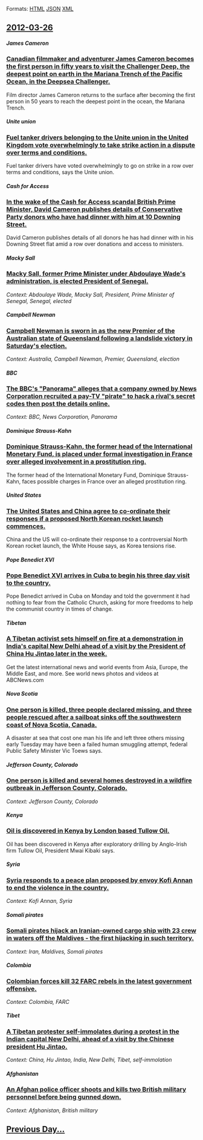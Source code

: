 
Formats: [HTML](2012/03/26/index.html)  [JSON](2012/03/26/index.json)  [XML](2012/03/26/index.xml)  

## [2012-03-26](/news/2012/03/26/index.md)

##### James Cameron
### [Canadian filmmaker and adventurer James Cameron becomes the first person in fifty years to visit the Challenger Deep, the deepest point on earth in the Mariana Trench of the Pacific Ocean, in the Deepsea Challenger. ](/news/2012/03/26/canadian-filmmaker-and-adventurer-james-cameron-becomes-the-first-person-in-fifty-years-to-visit-the-challenger-deep-the-deepest-point-on-e.md)
Film director James Cameron returns to the surface after becoming the first person in 50 years to reach the deepest point in the ocean, the Mariana Trench.

##### Unite union
### [Fuel tanker drivers belonging to the Unite union in the United Kingdom vote overwhelmingly to take strike action in a dispute over terms and conditions. ](/news/2012/03/26/fuel-tanker-drivers-belonging-to-the-unite-union-in-the-united-kingdom-vote-overwhelmingly-to-take-strike-action-in-a-dispute-over-terms-and.md)
Fuel tanker drivers have voted overwhelmingly to go on strike in a row over terms and conditions, says the Unite union.

##### Cash for Access
### [In the wake of the Cash for Access scandal British Prime Minister, David Cameron publishes details of Conservative Party donors who have had dinner with him at 10 Downing Street. ](/news/2012/03/26/in-the-wake-of-the-cash-for-access-scandal-british-prime-minister-david-cameron-publishes-details-of-conservative-party-donors-who-have-had.md)
David Cameron publishes details of all donors he has had dinner with in his Downing Street flat amid a row over donations and access to ministers.

##### Macky Sall
### [Macky Sall, former Prime Minister under Abdoulaye Wade's administration, is elected President of Senegal. ](/news/2012/03/26/macky-sall-former-prime-minister-under-abdoulaye-wade-s-administration-is-elected-president-of-senegal.md)
_Context: Abdoulaye Wade, Macky Sall, President, Prime Minister of Senegal, Senegal, elected_

##### Campbell Newman
### [Campbell Newman is sworn in as the new Premier of the Australian state of Queensland following a landslide victory in Saturday's election. ](/news/2012/03/26/campbell-newman-is-sworn-in-as-the-new-premier-of-the-australian-state-of-queensland-following-a-landslide-victory-in-saturday-s-election.md)
_Context: Australia, Campbell Newman, Premier, Queensland, election_

##### BBC
### [The BBC's "Panorama" alleges that a company owned by News Corporation recruited a pay-TV "pirate" to hack a rival's secret codes then post the details online. ](/news/2012/03/26/the-bbc-s-panorama-alleges-that-a-company-owned-by-news-corporation-recruited-a-pay-tv-pirate-to-hack-a-rival-s-secret-codes-then-post-t.md)
_Context: BBC, News Corporation, Panorama_

##### Dominique Strauss-Kahn
### [Dominique Strauss-Kahn, the former head of the International Monetary Fund, is placed under formal investigation in France over alleged involvement in a prostitution ring. ](/news/2012/03/26/dominique-strauss-kahn-the-former-head-of-the-international-monetary-fund-is-placed-under-formal-investigation-in-france-over-alleged-invo.md)
The former head of the International Monetary Fund, Dominique Strauss-Kahn, faces possible charges in France over an alleged prostitution ring.

##### United States
### [The United States and China agree to co-ordinate their responses if a proposed North Korean rocket launch commences. ](/news/2012/03/26/the-united-states-and-china-agree-to-co-ordinate-their-responses-if-a-proposed-north-korean-rocket-launch-commences.md)
China and the US will co-ordinate their response to a controversial North Korean rocket launch, the White House says, as Korea tensions rise.

##### Pope Benedict XVI
### [Pope Benedict XVI arrives in Cuba to begin his three day visit to the country. ](/news/2012/03/26/pope-benedict-xvi-arrives-in-cuba-to-begin-his-three-day-visit-to-the-country.md)
Pope Benedict arrived in Cuba on Monday and told the government it had nothing to fear from the Catholic Church, asking for more freedoms to help the communist country in times of change.

##### Tibetan
### [A Tibetan activist sets himself on fire at a demonstration in India's capital New Delhi ahead of a visit by the President of China Hu Jintao later in the week. ](/news/2012/03/26/a-tibetan-activist-sets-himself-on-fire-at-a-demonstration-in-india-s-capital-new-delhi-ahead-of-a-visit-by-the-president-of-china-hu-jintao.md)
Get the latest international news and world events from Asia, Europe, the Middle East, and more. See world news photos and videos at ABCNews.com

##### Nova Scotia
### [One person is killed, three people declared missing, and three people rescued after a sailboat sinks off the southwestern coast of Nova Scotia, Canada. ](/news/2012/03/26/one-person-is-killed-three-people-declared-missing-and-three-people-rescued-after-a-sailboat-sinks-off-the-southwestern-coast-of-nova-scot.md)
A disaster at sea that cost one man his life and left three others missing early Tuesday may have been a failed human smuggling attempt, federal Public Safety Minister Vic Toews says.

##### Jefferson County, Colorado
### [One person is killed and several homes destroyed in a wildfire outbreak in Jefferson County, Colorado. ](/news/2012/03/26/one-person-is-killed-and-several-homes-destroyed-in-a-wildfire-outbreak-in-jefferson-county-colorado.md)
_Context: Jefferson County, Colorado_

##### Kenya
### [Oil is discovered in Kenya by London based Tullow Oil. ](/news/2012/03/26/oil-is-discovered-in-kenya-by-london-based-tullow-oil.md)
Oil has been discovered in Kenya after exploratory drilling by Anglo-Irish firm Tullow Oil, President Mwai Kibaki says.

##### Syria
### [Syria responds to a peace plan proposed by envoy Kofi Annan to end the violence in the country. ](/news/2012/03/26/syria-responds-to-a-peace-plan-proposed-by-envoy-kofi-annan-to-end-the-violence-in-the-country.md)
_Context: Kofi Annan, Syria_

##### Somali pirates
### [Somali pirates hijack an Iranian-owned cargo ship with 23 crew in waters off the Maldives - the first hijacking in such territory. ](/news/2012/03/26/somali-pirates-hijack-an-iranian-owned-cargo-ship-with-23-crew-in-waters-off-the-maldives-the-first-hijacking-in-such-territory.md)
_Context: Iran, Maldives, Somali pirates_

##### Colombia
### [Colombian forces kill 32 FARC rebels in the latest government offensive. ](/news/2012/03/26/colombian-forces-kill-32-farc-rebels-in-the-latest-government-offensive.md)
_Context: Colombia, FARC_

##### Tibet
### [A Tibetan protester self-immolates during a protest in the Indian capital New Delhi, ahead of a visit by the Chinese president Hu Jintao. ](/news/2012/03/26/a-tibetan-protester-self-immolates-during-a-protest-in-the-indian-capital-new-delhi-ahead-of-a-visit-by-the-chinese-president-hu-jintao.md)
_Context: China, Hu Jintao, India, New Delhi, Tibet, self-immolation_

##### Afghanistan
### [An Afghan police officer shoots and kills two British military personnel before being gunned down. ](/news/2012/03/26/an-afghan-police-officer-shoots-and-kills-two-british-military-personnel-before-being-gunned-down.md)
_Context: Afghanistan, British military_

## [Previous Day...](/news/2012/03/25/index.md)

